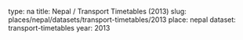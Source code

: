 type: na
title: Nepal / Transport Timetables (2013)
slug: places/nepal/datasets/transport-timetables/2013
place: nepal
dataset: transport-timetables
year: 2013
